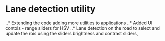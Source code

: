 # Lane detection utility
..* Extending the code adding more utilities to applications
..* Added UI contols - range sliders for HSV
..* Lane detection on the road to select and update the rois using the sliders brightness and contrast sliders,
